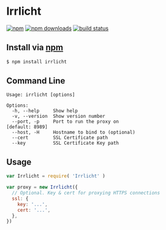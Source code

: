 # Irrlicht
[![npm](http://img.shields.io/npm/v/irrlicht.svg?style=flat-square)](https://npmjs.com/irrlicht)
[![npm downloads](http://img.shields.io/npm/dm/irrlicht.svg?style=flat-square)](https://npmjs.com/irrlicht)
[![build status](http://img.shields.io/travis/jhermsmeier/node-irrlicht.svg?style=flat-square)](https://travis-ci.org/jhermsmeier/node-irrlicht)

## Install via [npm](https://npmjs.com)

```sh
$ npm install irrlicht
```

## Command Line

```
Usage: irrlicht [options]

Options:
  -h, --help     Show help
  -v, --version  Show version number
  --port, -p     Port to run the proxy on                        [default: 8989]
  --host, -H     Hostname to bind to (optional)
  --cert         SSL Certificate path
  --key          SSL Certificate Key path
```

## Usage

```js
var Irrlicht = require( 'Irrlicht' )
```

```js
var proxy = new Irrlicht({
  // Optional. Key & cert for proxying HTTPS connections
  ssl: {
    key: '...',
    cert: '...',
  },
})
```
